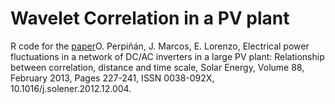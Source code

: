 Wavelet Correlation in a PV plant
========

R code for the [paper](http://procomun.files.wordpress.com/2012/08/perpinan-marcos-ea2012-rev1.pdf)O. Perpiñán, J. Marcos, E. Lorenzo, Electrical power fluctuations in a network of DC/AC inverters in a large PV plant: Relationship between correlation, distance and time scale, Solar Energy, Volume 88, February 2013, Pages 227-241, ISSN 0038-092X, 10.1016/j.solener.2012.12.004.
